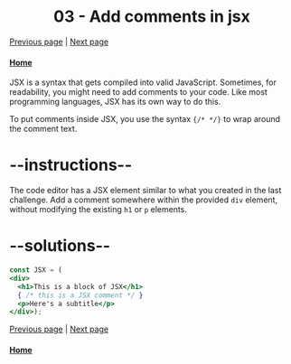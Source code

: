 # <center>03 - Add comments in jsx</center>

[Previous page](02-create-a-complex-jsx-element.md) | [Next page](04-render-html-elements-to-the-dom.md)

#### [Home](01-create-a-simple-jsx-element.md) 

JSX is a syntax that gets compiled into valid JavaScript. Sometimes, for readability, you might need to add comments to your code. Like most programming languages, JSX has its own way to do this.

To put comments inside JSX, you use the syntax `{/* */}` to wrap around the comment text.

# --instructions--

The code editor has a JSX element similar to what you created in the last challenge. Add a comment somewhere within the provided `div` element, without modifying the existing `h1` or `p` elements.

# --solutions--

```jsx
const JSX = (
<div>
  <h1>This is a block of JSX</h1>
  { /* this is a JSX comment */ }
  <p>Here's a subtitle</p>
</div>);
```


[Previous page](02-create-a-complex-jsx-element.md) | [Next page](04-render-html-elements-to-the-dom.md)

#### [Home](01-create-a-simple-jsx-element.md) 